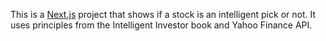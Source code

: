This is a [Next.js](https://nextjs.org/) project that shows if a stock is an intelligent pick or not. It uses principles from the Intelligent Investor book and Yahoo Finance API.
